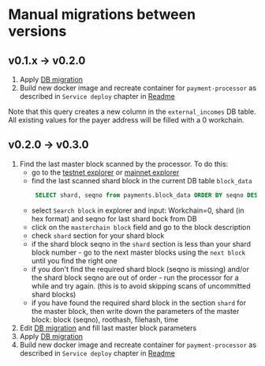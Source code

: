 # Manual migrations between versions

## v0.1.x -> v0.2.0
1. Apply [DB migration](/deploy/manual_migrations/0.1.x->0.2.0.sql)
2. Build new docker image and recreate container for `payment-processor` as described in `Service deploy` chapter in [Readme](/README.md)

Note that this query creates a new column in the `external_incomes` DB table. All existing values for the payer address 
will be filled with a 0 workchain.

## v0.2.0 -> v0.3.0
1. Find the last master block scanned by the processor. To do this:
   * go to the [testnet explorer](https://test-explorer.toncoin.org) or [mainnet explorer](https://explorer.toncoin.org)
   * find the last scanned shard block in the current DB table `block_data` 
      ``` sql
       SELECT shard, seqno from payments.block_data ORDER BY seqno DESC LIMIT 1
      ```
   * select `Search block` in explorer and input: Workchain=0, shard (in hex format) and seqno for last shard bock from DB
   * click on the `masterchain block` field and go to the block description 
   * check `shard` section for your shard block
   * if the shard block seqno in the `shard` section is less than your shard block number - go to the next master blocks 
     using the `next block` until you find the right one
   * if you don't find the required shard block (seqno is missing) and/or the shard block seqno are out of order - 
     run the processor for a while and try again. (this is to avoid skipping scans of uncommitted shard blocks)
   * if you have found the required shard block in the section `shard` for the master block, then write down the 
     parameters of the master block: block (seqno), roothash, filehash, time
2. Edit [DB migration](/deploy/manual_migrations/0.2.0->0.3.0.sql) and fill last master block parameters
3. Apply [DB migration](/deploy/manual_migrations/0.2.0->0.3.0.sql)
4. Build new docker image and recreate container for `payment-processor` as described in `Service deploy` chapter in [Readme](/README.md)
